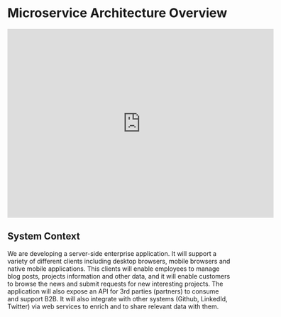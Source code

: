 # Microservice Architecture Overview

<iframe src="https://structurizr.com/embed/22311?diagram=Context&diagramSelector=false" width="600" height="425" marginwidth="0" marginheight="0" frameborder="0" scrolling="no" allowfullscreen="true"></iframe>

## System Context

We are developing a server-side enterprise application. It will support a variety of different clients including desktop browsers, mobile browsers and native mobile applications. This clients will enable employees to manage blog posts, projects information and other data, and it will enable customers to browse the news and submit requests for new interesting projects. The application will also expose an API for 3rd parties (partners) to consume and support B2B. It will also integrate with other systems (Github, LinkedId, Twitter) via web services to enrich and to share relevant data with them.


